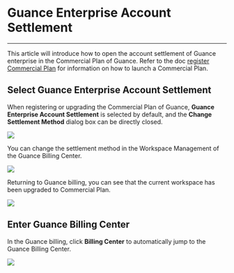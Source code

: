 # Guance Enterprise Account Settlement
---

This article will introduce how to open the account settlement of Guance enterprise in the Commercial Plan of Guance. Refer to the doc [register Commercial Plan](../../billing/commercial-register.md) for information on how to launch a Commercial Plan.

## Select Guance Enterprise Account Settlement

When registering or upgrading the Commercial Plan of Guance, **Guance Enterprise Account Settlement** is selected by default, and the **Change Settlement Method** dialog box can be directly closed.

![](../img/9.upgrade_7.png)

You can change the settlement method in the Workspace Management of the Guance Billing Center.

![](../img/9.upgrade_9.png)

Returning to Guance billing, you can see that the current workspace has been upgraded to Commercial Plan.

![](../img/9.upgrade_10.png)

## Enter Guance Billing Center

In the Guance billing, click **Billing Center** to automatically jump to the Guance Billing Center.

![](../img/9.upgrade_11.png)


